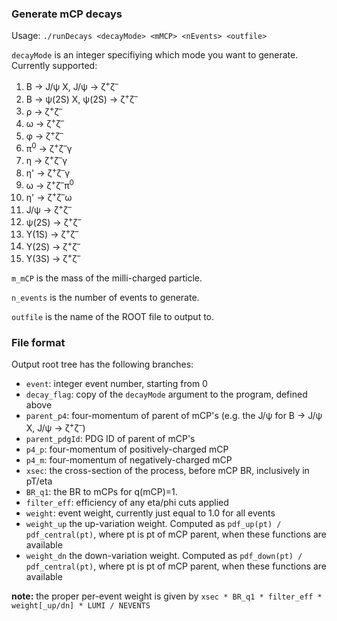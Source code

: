 ### Generate mCP decays

Usage: `./runDecays <decayMode> <mMCP> <nEvents> <outfile>`

`decayMode` is an integer specifiying which mode you want to generate. Currently supported:
1. B &rarr; J/&psi; X, J/&psi; &rarr; &zeta;<sup>+</sup>&zeta;<sup>&ndash;</sup>
2. B &rarr; &psi;(2S) X, &psi;(2S) &rarr; &zeta;<sup>+</sup>&zeta;<sup>&ndash;</sup>
3. &rho; &rarr; &zeta;<sup>+</sup>&zeta;<sup>&ndash;</sup>
4. &omega; &rarr; &zeta;<sup>+</sup>&zeta;<sup>&ndash;</sup>
5. &phi; &rarr; &zeta;<sup>+</sup>&zeta;<sup>&ndash;</sup>
6. &pi;<sup>0</sup> &rarr; &zeta;<sup>+</sup>&zeta;<sup>&ndash;</sup>&gamma;
7. &eta; &rarr; &zeta;<sup>+</sup>&zeta;<sup>&ndash;</sup>&gamma;
8. &eta;' &rarr; &zeta;<sup>+</sup>&zeta;<sup>&ndash;</sup>&gamma;
9. &omega; &rarr; &zeta;<sup>+</sup>&zeta;<sup>&ndash;</sup>&pi;<sup>0</sup>
10. &eta;' &rarr; &zeta;<sup>+</sup>&zeta;<sup>&ndash;</sup>&omega;
11. J/&psi; &rarr; &zeta;<sup>+</sup>&zeta;<sup>&ndash;</sup>
12. &psi;(2S) &rarr; &zeta;<sup>+</sup>&zeta;<sup>&ndash;</sup>
13. &Upsilon;(1S) &rarr; &zeta;<sup>+</sup>&zeta;<sup>&ndash;</sup>
14. &Upsilon;(2S) &rarr; &zeta;<sup>+</sup>&zeta;<sup>&ndash;</sup>
15. &Upsilon;(3S) &rarr; &zeta;<sup>+</sup>&zeta;<sup>&ndash;</sup>

`m_mCP` is the mass of the milli-charged particle.

`n_events` is the number of events to generate.

`outfile` is the name of the ROOT file to output to.

### File format
Output root tree has the following branches:
* `event`: integer event number, starting from 0
* `decay_flag`: copy of the `decayMode` argument to the program, defined above
* `parent_p4`: four-momentum of parent of mCP's (e.g. the J/&psi; for B &rarr; J/&psi; X, J/&psi; &rarr; &zeta;<sup>+</sup>&zeta;<sup>&ndash;</sup>)
* `parent_pdgId`: PDG ID of parent of mCP's
* `p4_p`: four-momentum of positively-charged mCP
* `p4_m`: four-momentum of negatively-charged mCP
* `xsec`: the cross-section of the process, before mCP BR, inclusively in pT/eta
* `BR_q1`: the BR to mCPs for q(mCP)=1.
* `filter_eff`: efficiency of any eta/phi cuts applied
* `weight`: event weight, currently just equal to 1.0 for all events
* `weight_up` the up-variation weight. Computed as `pdf_up(pt) / pdf_central(pt)`, where pt is pt of mCP parent, when these functions are available
* `weight_dn` the down-variation weight. Computed as `pdf_down(pt) / pdf_central(pt)`, where pt is pt of mCP parent, when these functions are available

**note:** the proper per-event weight is given by `xsec * BR_q1 * filter_eff * weight[_up/dn] * LUMI / NEVENTS`
